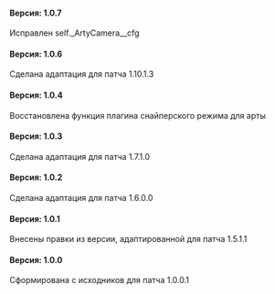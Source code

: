﻿#### Версия: 1.0.7
Исправлен self._ArtyCamera__cfg

#### Версия: 1.0.6
Сделана адаптация для патча 1.10.1.3

#### Версия: 1.0.4
Восстановлена функция плагина снайперского режима для арты

#### Версия: 1.0.3
Сделана адаптация для патча 1.7.1.0

#### Версия: 1.0.2
Сделана адаптация для патча 1.6.0.0

#### Версия: 1.0.1
Внесены правки из версии, адаптированной для патча 1.5.1.1

#### Версия: 1.0.0
Сформирована с исходников для патча 1.0.0.1